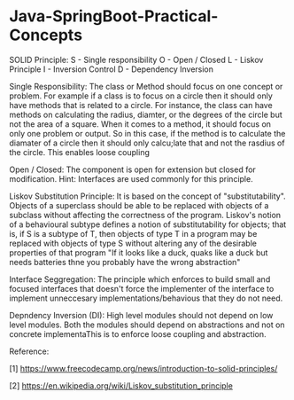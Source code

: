 # Java-SpringBoot-Practical-Concepts

SOLID Principle:
S - Single responsibility
O - Open / Closed
L - Liskov Principle
I - Inversion Control
D - Dependency Inversion

Single Responsibility: The class or Method should focus on one concept or problem. For example if a class is to focus on a circle then it should only have methods that is related to a circle. For instance, the class can have methods on calculating the radius, diamter, or the degrees of the circle but not the area of a square. When it comes to a method, it should focus on only one problem or output. So in this case, if the method is to calculate the diamater of a circle then it should only calcu;late that and not the rasdius of the circle. This enables loose coupling

Open / Closed: The component is open for extension but closed for modification. Hint: Interfaces are used commonly for this principle.

Liskov Substitution Principle: It is based on the concept of "substitutability". Objects of a superclass should be able to be replaced with objects of a subclass without affecting the correctness of the program. Liskov's notion of a behavioural subtype defines a notion of substitutability for objects; that is, if S is a subtype of T, then objects of type T in a program may be replaced with objects of type S without altering any of the desirable properties of that program
"If it looks like a duck, quaks like a duck but needs batteries thne you probably have the wrong abstraction"

Interface Seggregation: The principle which enforces to build small and focused interfaces that doesn't force the implementer of the interface to implement unneccesary implementations/behavious that they do not need.

Depndency Inversion (DI): High level modules should not depend on low level modules. Both the modules should depend on abstractions and not on concrete implementaThis is to enforce loose coupling and abstraction.

Reference:

[1] https://www.freecodecamp.org/news/introduction-to-solid-principles/

[2] https://en.wikipedia.org/wiki/Liskov_substitution_principle
